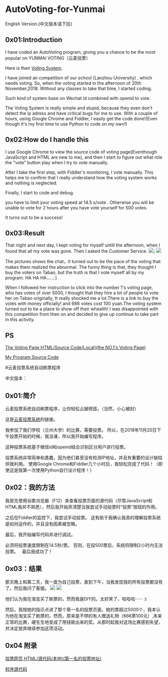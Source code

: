 # AutoVoting-for-Yunmai

English Version.(中文版本请下拉)

## 0x01:Introduction
I have coded an AutoVoting program, giving you a chance to be the most popular on YUNMAI VOTING（云麦投票） 

Here is their [Voting System](http://www.mianfeitoupiao.com/).

I have joined an competition of our school (Lanzhou University) , which needs voting. So, when the voting started in the afternoon of 20th November,2018. Without any classes to take that time, I started coding.

Such kind of system base on Wechat id combined with openid to vote.

The Voting System is really simple and stupid, because they even don't detect the ip adress and have critical bugs for me to use. With a couple of hours, using Google Chrome and Fiddler, I easily get the code done!(Even though it's my first time to use Python to code on my own!)
## 0x02:How do I handle this
 I use Google Chrome to view the source code of voting page(Eventhough JavaScript and HTML are new to me), and then I start to figure out what role the "vote" button play when I try to vote manually.

 After I take the first step, with Fiddler's monitoring, I vote manually. This helps me to confirm that I really understand how the voting system works and nothing is neglected.

 Finally, I start to code and debug. 

 you have to limit your voting speed at 14.5 s/vote . Otherwise you will be unable to vote for 2 hours after you have vote yourself for 500 votes.
 
 It turns out to be a success!
## 0x03:Result
That night and next day, I kept voting for myself untill the afternoon, when I found that all my vote was gone. Then I asked the Customer Service.
![](Screenshot_2018-11-21-18-19-28-072_com.tencent.mm.png);
![](mmexport1542795832683.jpg)

The pictures shows the chat，it turned out to be the pace of the voting that makes them realized the abnormal. The funny thing is that, they thought I buy the voters on Tabao, but the truth is that I vote myself all by my program. HA HA HA......:)

When I followed her instruction to click into the number 1's voting page, who has votes of over 5000, I thought that they hire a lot of people to vote her on Tabao originally, tt really shocked me a lot.There is a link to buy the votes with money officially! and 666 votes cost 100 yuan.The voting system turned out to be a place to show off their whealth! I was disappointed with this competition from then on and decided to give up continue to take part in this activity.

## PS
[The Voting Page HTML/Source Code(Local)(the NO.1's Voting Page)](觅冬.html)

[My Program Source Code](AutoVoting-for-Yunmai.py)



#云麦投票系统自动刷票程序

中文版本：

## 0x01:简介
云麦投票系统自动刷票程序，让你轻松占据榜首。（当然，小心被封）

这是[云麦投票系统](http://www.mianfeitoupiao.com/)的链接。

我参加了我们学校（兰州大学）的比赛，需要投票。 所以，在2018年11月20日下午投票开始的时候，我没课，所以我开始编写程序。

这种投票系统基于微信id和openid结合识别区分用户进行投票。

投票系统非常简单和愚蠢，因为他们甚至没有检测IP地址，并且有重要的设计缺陷供我利用。 使用Google Chrome和Fiddler几个小时后，我轻松完成了代码！（即使这是我第一次使用Python自行设计程序！）

## 0x02：我的方法
我首先使用谷歌浏览器（F12）来查看投票页面的源代码（尽管JavaScript和HTML我并不熟悉），然后我开始弄清楚当我尝试手动投票时“投票”按钮的作用。

之后在Fiddler的监控下，我尝试手动投票。 这有助于我确认我真的理解投票系统是如何运作的，并且没有因素被忽略。

最后，我开始编写代码并进行调试。

必须将投票速度限制在14.5秒/票。 否则，在投500票后，系统将限制2小时内无法投票。
 
最后我成功了！

## 0x03：结果
那天晚上和第二天，我一直为自己投票，直到下午，当我发现我的所有投票都没有了。然后我问了客服。
![](Screenshot_2018-11-21-18-19-28-072_com.tencent.mm.png)
![](mmexport1542795832683.jpg)

他们认为我在淘宝买了刷票的，然而我是DIY的。太好笑了，哈哈哈······ :)

然后，我按她的指示点进了那个第一名的投票页面，她的票超过5000个，我本认为他在淘宝买了刷票的，然而，原来是不停的有人赠送礼物（666票100元）,本来正常的比赛，硬生生地变成了用钱砸出来的奖。从那时起我对这场比赛感到失望，并决定放弃继续参加这项活动。

## 0x04 附录
[投票网页 HTML/源代码(本地)(第一名的投票地址)](觅冬.html)

[程序源代码](AutoVoting-for-Yunmai.py)